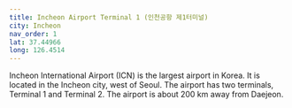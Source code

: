 ```yaml
---
title: Incheon Airport Terminal 1 (인천공항 제1터미널)
city: Incheon
nav_order: 1
lat: 37.44966
long: 126.4514
---
```


Incheon International Airport (ICN) is the largest airport in Korea. It is located in the Incheon city, west of Seoul. The airport has two terminals, Terminal 1 and Terminal 2. The airport is about 200 km away from Daejeon.